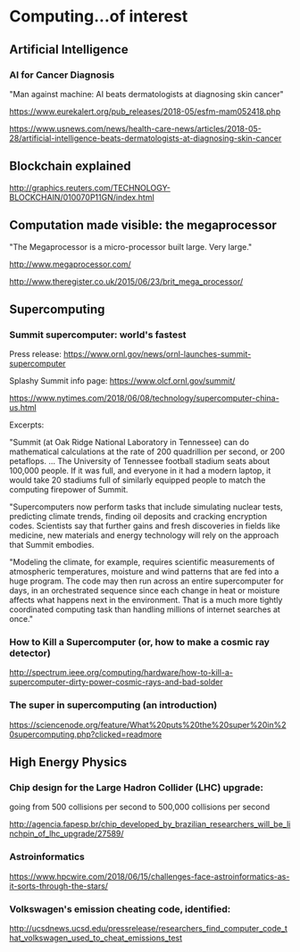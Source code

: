 # Computing...of interest

## Artificial Intelligence

### AI for Cancer Diagnosis

"Man against machine: AI beats dermatologists at diagnosing skin cancer"

https://www.eurekalert.org/pub_releases/2018-05/esfm-mam052418.php

https://www.usnews.com/news/health-care-news/articles/2018-05-28/artificial-intelligence-beats-dermatologists-at-diagnosing-skin-cancer

## Blockchain explained

http://graphics.reuters.com/TECHNOLOGY-BLOCKCHAIN/010070P11GN/index.html

## Computation made visible: the megaprocessor

"The Megaprocessor is a micro-processor built large. Very large."

http://www.megaprocessor.com/
    
http://www.theregister.co.uk/2015/06/23/brit_mega_processor/
    
## Supercomputing 

### Summit supercomputer: world's fastest

Press release: https://www.ornl.gov/news/ornl-launches-summit-supercomputer

Splashy Summit info page: https://www.olcf.ornl.gov/summit/

https://www.nytimes.com/2018/06/08/technology/supercomputer-china-us.html

Excerpts:

"Summit (at Oak Ridge National Laboratory in Tennessee) can do mathematical calculations at the rate of 200 quadrillion per second, or 200 petaflops.
...
The University of Tennessee football stadium seats about 100,000 people. If it was full, and everyone in it had a modern laptop, it would take 20 stadiums full of similarly equipped people to match the computing firepower of Summit.

"Supercomputers now perform tasks that include simulating nuclear tests, predicting climate trends, finding oil deposits and cracking encryption codes. Scientists say that further gains and fresh discoveries in fields like medicine, new materials and energy technology will rely on the approach that Summit embodies.

"Modeling the climate, for example, requires scientific measurements of atmospheric temperatures, moisture and wind patterns that are fed into a huge program. The code may then run across an entire supercomputer for days, in an orchestrated sequence since each change in heat or moisture affects what happens next in the environment. That is a much more tightly coordinated computing task than handling millions of internet searches at once."

### How to Kill a Supercomputer (or, how to make a cosmic ray detector)

http://spectrum.ieee.org/computing/hardware/how-to-kill-a-supercomputer-dirty-power-cosmic-rays-and-bad-solder

### The super in supercomputing (an introduction)

https://sciencenode.org/feature/What%20puts%20the%20super%20in%20supercomputing.php?clicked=readmore

## High Energy Physics

### Chip design for the Large Hadron Collider (LHC) upgrade:

going from 500 collisions per second to 500,000 collisions per second

http://agencia.fapesp.br/chip_developed_by_brazilian_researchers_will_be_linchpin_of_lhc_upgrade/27589/

### Astroinformatics

https://www.hpcwire.com/2018/06/15/challenges-face-astroinformatics-as-it-sorts-through-the-stars/

    
### Volkswagen's emission cheating code, identified:

http://ucsdnews.ucsd.edu/pressrelease/researchers_find_computer_code_that_volkswagen_used_to_cheat_emissions_test    
